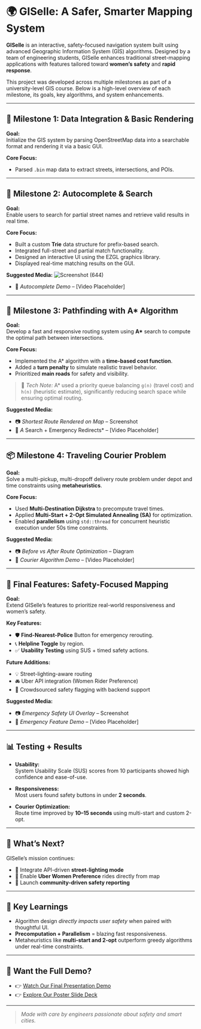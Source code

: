 # 🌍 GISelle: A Safer, Smarter Mapping System

**GISelle** is an interactive, safety-focused navigation system built using advanced Geographic Information System (GIS) algorithms. Designed by a team of engineering students, GISelle enhances traditional street-mapping applications with features tailored toward **women’s safety** and **rapid response**.

This project was developed across multiple milestones as part of a university-level GIS course. Below is a high-level overview of each milestone, its goals, key algorithms, and system enhancements.

---

## 📌 Milestone 1: Data Integration & Basic Rendering

**Goal:**  
Initialize the GIS system by parsing OpenStreetMap data into a searchable format and rendering it via a basic GUI.

**Core Focus:**
- Parsed `.bin` map data to extract streets, intersections, and POIs.

---

## 🧭 Milestone 2: Autocomplete & Search

**Goal:**  
Enable users to search for partial street names and retrieve valid results in real time.

**Core Focus:**
- Built a custom **Trie** data structure for prefix-based search.
- Integrated full-street and partial match functionality.
- Designed an interactive UI using the EZGL graphics library.
- Displayed real-time matching results on the GUI.

**Suggested Media:**
![Screenshot (644)](https://github.com/user-attachments/assets/61dd6bf4-6028-4be0-8d2e-15b2680e4928)

- 🎥 *Autocomplete Demo* – [Video Placeholder]

---

## 🧠 Milestone 3: Pathfinding with A* Algorithm

**Goal:**  
Develop a fast and responsive routing system using **A\*** search to compute the optimal path between intersections.

**Core Focus:**
- Implemented the A* algorithm with a **time-based cost function**.
- Added a **turn penalty** to simulate realistic travel behavior.
- Prioritized **main roads** for safety and visibility.

> 📌 *Tech Note:* A* used a priority queue balancing `g(n)` (travel cost) and `h(n)` (heuristic estimate), significantly reducing search space while ensuring optimal routing.

**Suggested Media:**
- 📷 *Shortest Route Rendered on Map* – Screenshot
- 🎥 *A* Search + Emergency Redirects* – [Video Placeholder]

---

## 📦 Milestone 4: Traveling Courier Problem

**Goal:**  
Solve a multi-pickup, multi-dropoff delivery route problem under depot and time constraints using **metaheuristics**.

**Core Focus:**
- Used **Multi-Destination Dijkstra** to precompute travel times.
- Applied **Multi-Start + 2-Opt Simulated Annealing (SA)** for optimization.
- Enabled **parallelism** using `std::thread` for concurrent heuristic execution under 50s time constraints.

**Suggested Media:**
- 📷 *Before vs After Route Optimization* – Diagram
- 🎥 *Courier Algorithm Demo* – [Video Placeholder]

---

## 🔐 Final Features: Safety-Focused Mapping

**Goal:**  
Extend GISelle’s features to prioritize real-world responsiveness and women’s safety.

**Key Features:**
- 🛡️ **Find-Nearest-Police** Button for emergency rerouting.
- 📞 **Helpline Toggle** by region.
- ✅ **Usability Testing** using SUS + timed safety actions.

**Future Additions:**
- 💡 Street-lighting-aware routing
- 🚘 Uber API integration (Women Rider Preference)
- 📍 Crowdsourced safety flagging with backend support

**Suggested Media:**
- 📷 *Emergency Safety UI Overlay* – Screenshot
- 🎥 *Emergency Feature Demo* – [Video Placeholder]

---

## 📊 Testing + Results

- **Usability:**  
  System Usability Scale (SUS) scores from 10 participants showed high confidence and ease-of-use.

- **Responsiveness:**  
  Most users found safety buttons in under **2 seconds**.

- **Courier Optimization:**  
  Route time improved by **10–15 seconds** using multi-start and custom 2-opt.

---

## 🔮 What’s Next?

GISelle’s mission continues:
- 🌃 Integrate API-driven **street-lighting mode**
- 🚗 Enable **Uber Women Preference** rides directly from map
- 🧭 Launch **community-driven safety reporting**

---

## 🧠 Key Learnings

- Algorithm design *directly impacts user safety* when paired with thoughtful UI.
- **Precomputation + Parallelism** = blazing fast responsiveness.
- Metaheuristics like **multi-start and 2-opt** outperform greedy algorithms under real-time constraints.

---

## 🎥 Want the Full Demo?

- 👉 [Watch Our Final Presentation Demo](#)
- 👉 [Explore Our Poster Slide Deck](#)

---

> _Made with care by engineers passionate about safety and smart cities._

